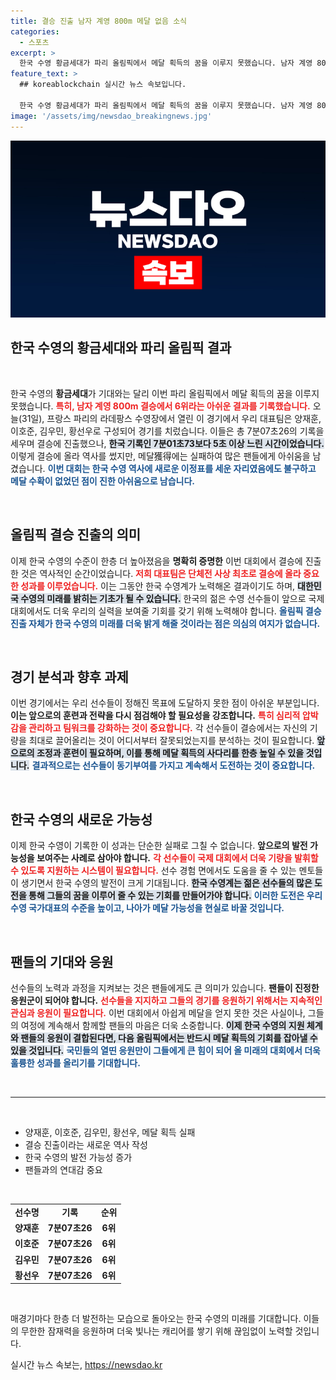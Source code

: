 ```yaml
---
title: 결승 진출 남자 계영 800m 메달 없음 소식
categories:
  - 스포츠
excerpt: >
  한국 수영 황금세대가 파리 올림픽에서 메달 획득의 꿈을 이루지 못했습니다. 남자 계영 800ｍ 결승에서 6위에 그친 대표팀의 아쉬운 성적, 그 배경은 무엇일까요?
feature_text: >
  ## koreablockchain 실시간 뉴스 속보입니다.

  한국 수영 황금세대가 파리 올림픽에서 메달 획득의 꿈을 이루지 못했습니다. 남자 계영 800ｍ 결승에서 6위에 그친 대표팀의 아쉬운 성적, 그 배경은 무엇일까요?
image: '/assets/img/newsdao_breakingnews.jpg'
---
```


<p><img src="/assets/img/newsdao_breakingnews.jpg" alt="koreablockchain 속보" /></p>

<h2 data-ke-size="size26">한국 수영의 황금세대와 파리 올림픽 결과</h2>

<p data-ke-size="size16">&nbsp;</p>

<p>한국 수영의 <b>황금세대</b>가 기대와는 달리 이번 파리 올림픽에서 메달 획득의 꿈을 이루지 못했습니다. <b><span style="color: #ee2323;">특히, 남자 계영 800m 결승에서 6위라는 아쉬운 결과를 기록했습니다.</span></b> 오늘(31일), 프랑스 파리의 라데팡스 수영장에서 열린 이 경기에서 우리 대표팀은 양재훈, 이호준, 김우민, 황선우로 구성되어 경기를 치렀습니다. 이들은 총 7분07초26의 기록을 세우며 결승에 진출했으나, <b><span style="background-color: #21538527;">한국 기록인 7분01초73보다 5초 이상 느린 시간이었습니다.</span></b> 이렇게 결승에 올라 역사를 썼지만, 메달獲得에는 실패하여 많은 팬들에게 아쉬움을 남겼습니다. <b><span style="color: #1a5490;">이번 대회는 한국 수영 역사에 새로운 이정표를 세운 자리였음에도 불구하고 메달 수확이 없었던 점이 진한 아쉬움으로 남습니다.</span></b></p>

<p data-ke-size="size16">&nbsp;</p>

<h2 data-ke-size="size26">올림픽 결승 진출의 의미</h2>

<p>이제 한국 수영의 수준이 한층 더 높아졌음을 <b>명확히 증명한</b> 이번 대회에서 결승에 진출한 것은 역사적인 순간이었습니다. <b><span style="color: #ee2323;">저희 대표팀은 단체전 사상 최초로 결승에 올라 중요한 성과를 이루었습니다.</span></b> 이는 그동안 한국 수영계가 노력해온 결과이기도 하며, <b><span style="background-color: #21538527;">대한민국 수영의 미래를 밝히는 기초가 될 수 있습니다.</span></b> 한국의 젊은 수영 선수들이 앞으로 국제 대회에서도 더욱 우리의 실력을 보여줄 기회를 갖기 위해 노력해야 합니다. <b><span style="color: #1a5490;">올림픽 결승 진출 자체가 한국 수영의 미래를 더욱 밝게 해줄 것이라는 점은 의심의 여지가 없습니다.</span></b></p>

<p data-ke-size="size16">&nbsp;</p>

<h2 data-ke-size="size26">경기 분석과 향후 과제</h2>

<p>이번 경기에서는 우리 선수들이 정해진 목표에 도달하지 못한 점이 아쉬운 부분입니다. <b>이는 앞으로의 훈련과 전략을 다시 점검해야 할 필요성을 강조합니다.</b> <b><span style="color: #ee2323;">특히 심리적 압박감을 관리하고 팀워크를 강화하는 것이 중요합니다.</span></b> 각 선수들이 결승에서는 자신의 기량을 최대로 끌어올리는 것이 어디서부터 잘못되었는지를 분석하는 것이 필요합니다. <b><span style="background-color: #21538527;">앞으로의 조정과 훈련이 필요하며, 이를 통해 메달 획득의 사다리를 한층 높일 수 있을 것입니다.</span></b> <b><span style="color: #1a5490;">결과적으로는 선수들이 동기부여를 가지고 계속해서 도전하는 것이 중요합니다.</span></b></p>

<p data-ke-size="size16">&nbsp;</p>

<h2 data-ke-size="size26">한국 수영의 새로운 가능성</h2>

<p>이제 한국 수영이 기록한 이 성과는 단순한 실패로 그칠 수 없습니다. <b>앞으로의 발전 가능성을 보여주는 사례로 삼아야 합니다.</b> <b><span style="color: #ee2323;">각 선수들이 국제 대회에서 더욱 기량을 발휘할 수 있도록 지원하는 시스템이 필요합니다.</span></b> 선수 경험 면에서도 도움을 줄 수 있는 멘토들이 생기면서 한국 수영의 발전이 크게 기대됩니다. <b><span style="background-color: #21538527;">한국 수영계는 젊은 선수들의 많은 도전을 통해 그들의 꿈을 이루어 줄 수 있는 기회를 만들어가야 합니다.</span></b> <b><span style="color: #1a5490;">이러한 도전은 우리 수영 국가대표의 수준을 높이고, 나아가 메달 가능성을 현실로 바꿀 것입니다.</span></b></p>

<p data-ke-size="size16">&nbsp;</p>

<h2 data-ke-size="size26">팬들의 기대와 응원</h2>

<p>선수들의 노력과 과정을 지켜보는 것은 팬들에게도 큰 의미가 있습니다. <b>팬들이 진정한 응원군이 되어야 합니다.</b> <b><span style="color: #ee2323;">선수들을 지지하고 그들의 경기를 응원하기 위해서는 지속적인 관심과 응원이 필요합니다.</span></b> 이번 대회에서 아쉽게 메달을 얻지 못한 것은 사실이나, 그들의 여정에 계속해서 함께할 팬들의 마음은 더욱 소중합니다. <b><span style="background-color: #21538527;">이제 한국 수영의 지원 체계와 팬들의 응원이 결합된다면, 다음 올림픽에서는 반드시 메달 획득의 기회를 잡아낼 수 있을 것입니다.</span></b> <b><span style="color: #1a5490;">국민들의 열띤 응원만이 그들에게 큰 힘이 되어 올 미래의 대회에서 더욱 훌륭한 성과를 올리기를 기대합니다.</span></b></p>

<p data-ke-size="size16">&nbsp;</p>

<hr>

<p data-ke-size="size16">&nbsp;</p>

<ul>
<li>양재훈, 이호준, 김우민, 황선우, 메달 획득 실패</li>
<li>결승 진출이라는 새로운 역사 작성</li>
<li>한국 수영의 발전 가능성 증가</li>
<li>팬들과의 연대감 중요</li>
</ul>

<p data-ke-size="size16">&nbsp;</p>

<table style="width: 100%; border-collapse: collapse;">
<tr>
<td style="text-align: center; height: 17px;"><b>선수명</b></td>
<td style="text-align: center; height: 17px;"><b>기록</b></td>
<td style="text-align: center; height: 17px;"><b>순위</b></td>
</tr>
<tr>
<td style="text-align: center; height: 17px;"><b>양재훈</b></td>
<td style="text-align: center; height: 17px;"><b>7분07초26</b></td>
<td style="text-align: center; height: 17px;"><b>6위</b></td>
</tr>
<tr>
<td style="text-align: center; height: 17px;"><b>이호준</b></td>
<td style="text-align: center; height: 17px;"><b>7분07초26</b></td>
<td style="text-align: center; height: 17px;"><b>6위</b></td>
</tr>
<tr>
<td style="text-align: center; height: 17px;"><b>김우민</b></td>
<td style="text-align: center; height: 17px;"><b>7분07초26</b></td>
<td style="text-align: center; height: 17px;"><b>6위</b></td>
</tr>
<tr>
<td style="text-align: center; height: 17px;"><b>황선우</b></td>
<td style="text-align: center; height: 17px;"><b>7분07초26</b></td>
<td style="text-align: center; height: 17px;"><b>6위</b></td>
</tr>
</table>

<p data-ke-size="size16">&nbsp;</p> 

<p>매경기마다 한층 더 발전하는 모습으로 돌아오는 한국 수영의 미래를 기대합니다. 이들의 무한한 잠재력을 응원하며 더욱 빛나는 캐리어를 쌓기 위해 끊임없이 노력할 것입니다.</p>
실시간 뉴스 속보는, <a href="https://newsdao.kr" rel="dofollow">https://newsdao.kr</a>


